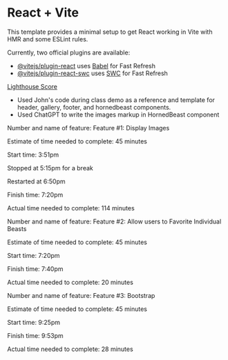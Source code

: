 # React + Vite

This template provides a minimal setup to get React working in Vite with HMR and some ESLint rules.

Currently, two official plugins are available:

- [@vitejs/plugin-react](https://github.com/vitejs/vite-plugin-react/blob/main/packages/plugin-react/README.md) uses [Babel](https://babeljs.io/) for Fast Refresh
- [@vitejs/plugin-react-swc](https://github.com/vitejs/vite-plugin-react-swc) uses [SWC](https://swc.rs/) for Fast Refresh

[Lighthouse Score](./src/assets/Lighthouse%20-%20Lab%201.PNG)

- Used John's code during class demo as a reference and template for header, gallery, footer, and hornedbeast components.
- Used ChatGPT to write the images markup in HornedBeast component

Number and name of feature: Feature #1: Display Images

Estimate of time needed to complete: 45 minutes

Start time: 3:51pm

Stopped at 5:15pm for a break

Restarted at 6:50pm

Finish time: 7:20pm

Actual time needed to complete: 114 minutes

Number and name of feature: Feature #2: Allow users to Favorite Individual Beasts

Estimate of time needed to complete: 45 minutes

Start time: 7:20pm

Finish time: 7:40pm

Actual time needed to complete: 20 minutes

Number and name of feature: Feature #3: Bootstrap

Estimate of time needed to complete: 45 minutes

Start time: 9:25pm

Finish time: 9:53pm

Actual time needed to complete: 28 minutes